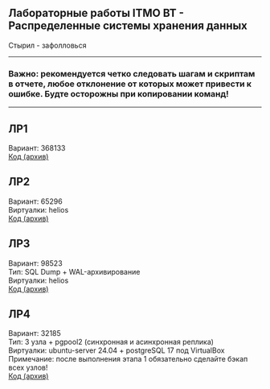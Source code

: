 ## Лабораторные работы ITMO ВТ - Распределенные системы хранения данных
Стырил - зафолловься

---
### Важно: рекомендуется четко следовать шагам и скриптам в отчете, любое отклонение от которых может привести к ошибке. Будте осторожны при копировании команд!

---

ЛР1
----
Вариант: 368133   
[Код (архив)](https://github.com/ArsenyVekshin/ITMO/tree/master/RSHD/lab1)

ЛР2
----
Вариант: 65296   
Виртуалки: helios  
[Код (архив)](https://github.com/ArsenyVekshin/ITMO/tree/master/RSHD/lab2)

ЛР3
----
Вариант: 98523   
Тип: SQL Dump + WAL-архивирование  
Виртуалки: helios  
[Код (архив)](https://github.com/ArsenyVekshin/ITMO/tree/master/RSHD/lab3)

ЛР4
----
Вариант: 32185   
Тип: 3 узла + pgpool2 (синхронная и асинхронная реплика)   
Виртуалки: ubuntu-server 24.04 + postgreSQL 17 под VirtualBox   
Примечание: после выполнения этапа 1 обязательно сделайте бэкап всех узлов!    
[Код (архив)](https://github.com/ArsenyVekshin/ITMO/tree/master/RSHD/lab4)
